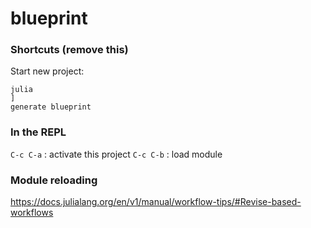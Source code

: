 # blueprint

### Shortcuts (remove this)

Start new project:
```
julia
]
generate blueprint
```


### In the REPL

`C-c C-a` : activate this project
`C-c C-b` : load module

### Module reloading

https://docs.julialang.org/en/v1/manual/workflow-tips/#Revise-based-workflows
